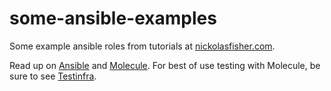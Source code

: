 # some-ansible-examples
Some example ansible roles from tutorials at [nickolasfisher.com](https://nickolasfisher.com).

Read up on [Ansible](https://www.ansible.com/) and [Molecule](https://molecule.readthedocs.io/en/latest/). 
For best of use testing with Molecule, be sure to see [Testinfra](https://testinfra.readthedocs.io/en/latest/).
